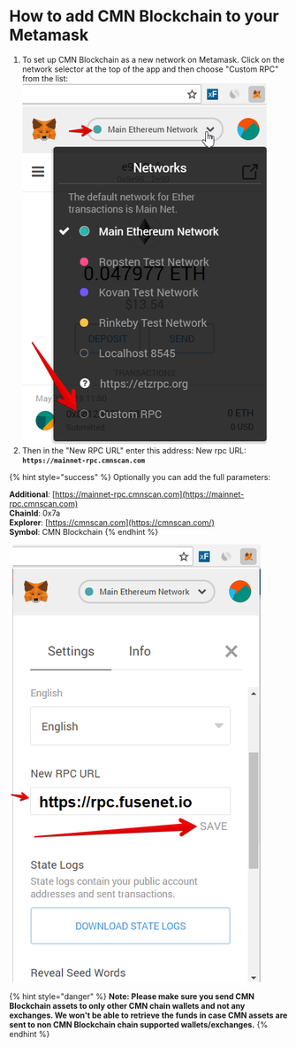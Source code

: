 # How to add CMN Blockchain to your Metamask

1. To set up CMN Blockchain as a new network on Metamask. Click on the network selector at the top of the app and then choose "Custom RPC" from the list:   ![](../../.gitbook/assets/etz1%20%281%29.png)  
2. Then in the "New RPC URL" enter this address: New rpc URL: **`https://mainnet-rpc.cmnscan.com`**

{% hint style="success" %}
Optionally you can add the full parameters:

**Additional**: [https://mainnet-rpc.cmnscan.com](https://mainnet-rpc.cmnscan.com)  
**ChainId**: 0x7a  
**Explorer**: [https://cmnscan.com](https://cmnscan.com/)  
**Symbol**: CMN Blockchain
{% endhint %}

![](../../.gitbook/assets/ez2.png)  


{% hint style="danger" %}
**Note: Please make sure you send CMN Blockchain assets to only other CMN chain wallets and not any exchanges. We won't be able to retrieve the funds in case CMN assets are sent to non CMN Blockchain chain supported wallets/exchanges.**
{% endhint %}

  


